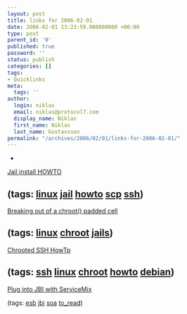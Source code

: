 ```yaml
---
layout: post
title: links for 2006-02-01
date: 2006-02-01 13:23:59.000000000 +00:00
type: post
parent_id: '0'
published: true
password: ''
status: publish
categories: []
tags:
- Quicklinks
meta:
  tags: ''
author:
  login: niklas
  email: niklas@protocol7.com
  display_name: Niklas
  first_name: Niklas
  last_name: Gustavsson
permalink: "/archives/2006/02/01/links-for-2006-02-01/"
---
```

- 
[Jail install HOWTO](http://www.jmcresearch.com/projects/jail/howto.html)

(tags: [linux](http://del.icio.us/protocol7/linux) [jail](http://del.icio.us/protocol7/jail) [howto](http://del.icio.us/protocol7/howto) [scp](http://del.icio.us/protocol7/scp) [ssh](http://del.icio.us/protocol7/ssh))
- 
[Breaking out of a chroot() padded cell](http://www.bpfh.net/simes/computing/chroot-break.html)

(tags: [linux](http://del.icio.us/protocol7/linux) [chroot](http://del.icio.us/protocol7/chroot) [jails](http://del.icio.us/protocol7/jails))
- 
[Chrooted SSH HowTp](http://www.howtoforge.com/chrooted_ssh_howto_debian)

(tags: [ssh](http://del.icio.us/protocol7/ssh) [linux](http://del.icio.us/protocol7/linux) [chroot](http://del.icio.us/protocol7/chroot) [howto](http://del.icio.us/protocol7/howto) [debian](http://del.icio.us/protocol7/debian))
- 
[Plug into JBI with ServiceMix](http://www.itarchitect.co.uk/articles/display.asp?id=222)

(tags: [esb](http://del.icio.us/protocol7/esb) [jbi](http://del.icio.us/protocol7/jbi) [soa](http://del.icio.us/protocol7/soa) [to\_read](http://del.icio.us/protocol7/to_read))
